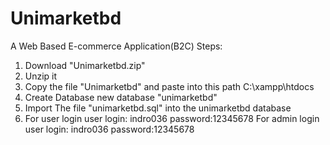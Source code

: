 # Unimarketbd
A Web Based E-commerce Application(B2C)
Steps:
1. Download "Unimarketbd.zip"
2. Unzip it
3. Copy the file "Unimarketbd" and paste into this path C:\xampp\htdocs
4. Create Database new database "unimarketbd"
5. Import The file "unimarketbd.sql" into the unimarketbd database
6.  For user login 
      user login: indro036
      password:12345678
    For admin login
     user login: indro036
      password:12345678
